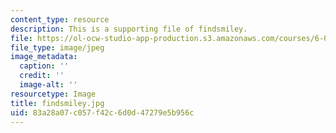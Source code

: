 ```yaml
---
content_type: resource
description: This is a supporting file of findsmiley.
file: https://ol-ocw-studio-app-production.s3.amazonaws.com/courses/6-003-signals-and-systems-fall-2011/83a28a07c057f42c6d0d47279e5b956c_findsmiley.jpg
file_type: image/jpeg
image_metadata:
  caption: ''
  credit: ''
  image-alt: ''
resourcetype: Image
title: findsmiley.jpg
uid: 83a28a07-c057-f42c-6d0d-47279e5b956c
---
```

